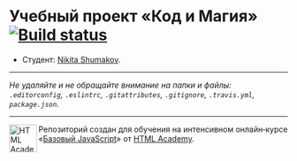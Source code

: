# Учебный проект «Код и Магия» [![Build status][travis-image]][travis-url]

* Студент: [Nikita Shumakov](https://up.htmlacademy.ru/javascript/10/user/305185).

---

_Не удаляйте и не обращайте внимание на папки и файлы:_<br>
_`.editorconfig`, `.eslintrc`, `.gitattributes`, `.gitignore`, `.travis.yml`, `package.json`._

---

<a href="https://htmlacademy.ru/intensive/javascript"><img align="left" width="50" height="50" title="HTML Academy" src="https://up.htmlacademy.ru/static/img/intensive/javascript/logo-for-github.svg"></a>

Репозиторий создан для обучения на интенсивном онлайн‑курсе «[Базовый JavaScript](https://htmlacademy.ru/intensive/javascript)» от [HTML Academy](https://htmlacademy.ru).

[travis-image]: https://travis-ci.org/htmlacademy-javascript/305185-code-and-magick.svg?branch=master
[travis-url]: https://travis-ci.org/htmlacademy-javascript/305185-code-and-magick
